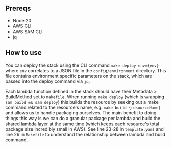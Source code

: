 ## Prereqs
- Node 20
- AWS CLI
- AWS SAM CLI
- jq 

## How to use
You can deploy the stack using the CLI command `make deploy env={env}` where `env` correlates to a JSON file in the `config/environment` directory. This file contains environment specific parameters on the stack, which are passed into the deploy command via `jq`.

Each lambda function defined in the stack should have their Metadata > BuildMethod set to `makefile`. When running `make deploy` (which is wrapping `sam build && sam deploy`) this builds the resource by seeking out a make command related to the resource's name, e.g. `make build-{resourceName}` and allows us to handle packaging ourselves. The main benefit to doing things this way is we can do a granular package per lambda and build the shared lambda layer at the same time (which keeps each resource's total package size incredibly small in AWS). See line 23-28 in `template.yaml` and line 26 in `Makefile` to understand the relationship between lambda and build command.
